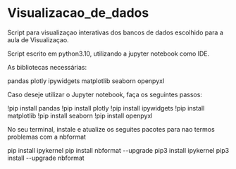 # Visualizacao_de_dados

Script para visualizaçao interativas dos bancos de dados escolhido para a aula de Visualizaçao.

Script escrito em python3.10, utilizando a jupyter notebook como IDE.

As bibliotecas necessárias:

pandas
plotly
ipywidgets
matplotlib
seaborn
openpyxl

Caso deseje utilizar o Jupyter notebook, faça os seguintes passos:

!pip install pandas
!pip install plotly
!pip install ipywidgets
!pip install matplotlib
!pip install seaborn
!pip install openpyxl

No seu terminal, instale e atualize os seguites pacotes para nao termos problemas com a nbformat

pip install ipykernel
pip install nbformat --upgrade
pip3 install ipykernel
pip3 install --upgrade nbformat
